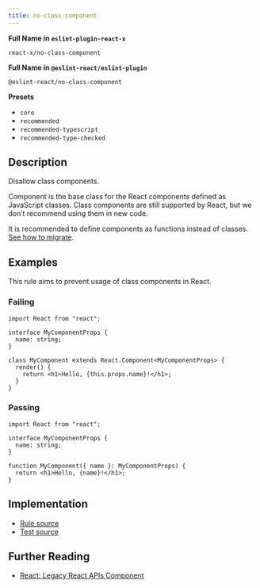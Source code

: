 ```yaml
---
title: no-class-component
---
```


**Full Name in `eslint-plugin-react-x`**

```plain copy
react-x/no-class-component
```

**Full Name in `@eslint-react/eslint-plugin`**

```plain copy
@eslint-react/no-class-component
```

**Presets**

- `core`
- `recommended`
- `recommended-typescript`
- `recommended-type-checked`

## Description

Disallow class components.

Component is the base class for the React components defined as JavaScript classes. Class components are still supported by React, but we don’t recommend using them in new code.

It is recommended to define components as functions instead of classes. [See how to migrate](https://react.dev/reference/react/Component#alternatives).

## Examples

This rule aims to prevent usage of class components in React.

### Failing

```tsx
import React from "react";

interface MyComponentProps {
  name: string;
}

class MyComponent extends React.Component<MyComponentProps> {
  render() {
    return <h1>Hello, {this.props.name}!</h1>;
  }
}
```

### Passing

```tsx
import React from "react";

interface MyComponentProps {
  name: string;
}

function MyComponent({ name }: MyComponentProps) {
  return <h1>Hello, {name}!</h1>;
}
```

## Implementation

- [Rule source](https://github.com/Rel1cx/eslint-react/tree/main/packages/plugins/eslint-plugin-react-x/src/rules/no-class-component.ts)
- [Test source](https://github.com/Rel1cx/eslint-react/tree/main/packages/plugins/eslint-plugin-react-x/src/rules/no-class-component.spec.ts)

## Further Reading

- [React: Legacy React APIs Component](https://react.dev/reference/react/Component)
